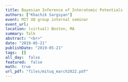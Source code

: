 ```yaml
---
title: Bayesian Inference of Interatomic Potentials
authors: ["Khachik Sargsyan"]
event: MIT UQ group internal seminar
event_url: 
location: (virtual) Boston, MA
summary: Talk
abstract: "<br>"
date: "2019-05-21"
publishDate: "2019-05-21"
tags:  []
all_day:  false
featured:  false
math:  true
url_pdf: "files/mituq_march2022.pdf"
---
```

